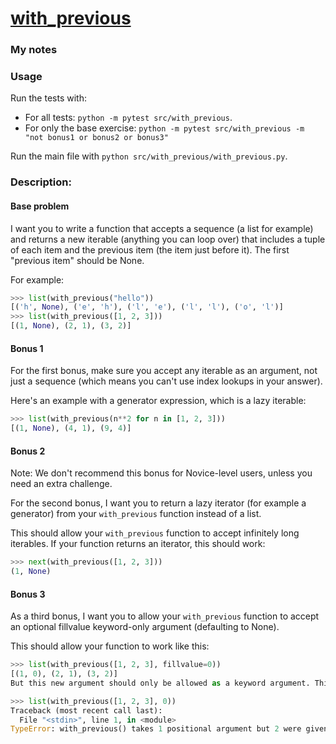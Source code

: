 # [with_previous](https://www.pythonmorsels.com/exercises/492b1f182bf44203a3f17227c681bdcc)

### My notes

### Usage
Run the tests with:
- For all tests: `python -m pytest src/with_previous`.
- For only the base exercise: `python -m pytest src/with_previous -m "not bonus1 or bonus2 or bonus3"`

Run the main file with `python src/with_previous/with_previous.py`.

### Description:
#### Base problem

I want you to write a function that accepts a sequence (a list for example) and returns a new iterable (anything you can loop over) that includes a tuple of each item and the previous item (the item just before it). The first "previous item" should be None.

For example:
```python
>>> list(with_previous("hello"))
[('h', None), ('e', 'h'), ('l', 'e'), ('l', 'l'), ('o', 'l')]
>>> list(with_previous([1, 2, 3]))
[(1, None), (2, 1), (3, 2)]
```

#### Bonus 1
For the first bonus, make sure you accept any iterable as an argument, not just a sequence (which means you can't use index lookups in your answer).

Here's an example with a generator expression, which is a lazy iterable:
```python
>>> list(with_previous(n**2 for n in [1, 2, 3]))
[(1, None), (4, 1), (9, 4)]
```

#### Bonus 2
Note: We don't recommend this bonus for Novice-level users, unless you need an extra challenge.

For the second bonus, I want you to return a lazy iterator (for example a generator) from your `with_previous` function instead of a list.

This should allow your `with_previous` function to accept infinitely long iterables. If your function returns an iterator, this should work:
```python
>>> next(with_previous([1, 2, 3]))
(1, None)
```

#### Bonus 3
As a third bonus, I want you to allow your `with_previous` function to accept an optional fillvalue keyword-only argument (defaulting to None).

This should allow your function to work like this:

```python
>>> list(with_previous([1, 2, 3], fillvalue=0))
[(1, 0), (2, 1), (3, 2)]
But this new argument should only be allowed as a keyword argument. This should raise an error:

>>> list(with_previous([1, 2, 3], 0))
Traceback (most recent call last):
  File "<stdin>", line 1, in <module>
TypeError: with_previous() takes 1 positional argument but 2 were given
```
